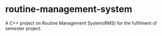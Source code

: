 # routine-management-system
A C++ project on Routine Management System(RMS) for the fulfilment of semester project.
